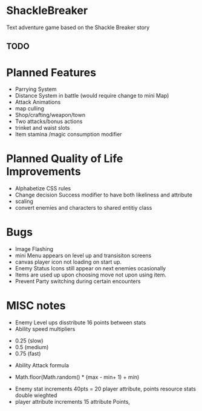 # ShackleBreaker
Text adventure game based on the Shackle Breaker story

## TODO

# Planned Features
* Parrying System
* Distance System in battle (would require change to mini Map)
* Attack Animations
* map culling
* Shop/crafting/weapon/town
* Two attacks/bonus actions
* trinket and waist slots
* Item stamina /magic consumption modifier

# Planned Quality of Life Improvements
* Alphabetize CSS rules
* Change decision Success modifier to have both likeliness and attribute
* scaling
* convert enemies and characters to shared entitiy class

# Bugs
* Image Flashing
* mini Menu appears on level up and transisiton screens
* canvas player icon not loading on start up.
* Enemy Status Icons still appear on next enemies ocasionally
* Items are used up upon choosing move not upon using item.
* Prevent Party switching during certain encounters

# MISC notes
* Enemy Level ups disstribute 16 points between stats
* Ability speed multipliers 
- 0.25 (slow) 
- 0.5 (medium) 
- 0.75 (fast)
* Ability Attack formula
- Math.floor(Math.random() * (max - min+ 1) + min)
* Enemy stat increments 40pts = 20 player attribute, points resource stats double wieghted
* player attribute increments 15 attribute Points, 